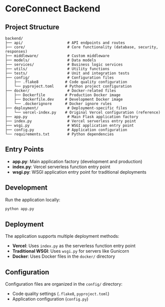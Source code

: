 # CoreConnect Backend

## Project Structure

```
backend/
├── api/                    # API endpoints and routes
├── core/                   # Core functionality (database, security, responses)
├── middleware/             # Custom middleware
├── models/                 # Data models
├── services/               # Business logic services
├── utils/                  # Utility functions
├── tests/                  # Unit and integration tests
├── config/                 # Configuration files
│   ├── .flake8            # Code quality configuration
│   └── pyproject.toml     # Python project configuration
├── docker/                 # Docker-related files
│   ├── Dockerfile         # Production Docker image
│   ├── Dockerfile.dev     # Development Docker image
│   └── .dockerignore      # Docker ignore rules
├── deployment/             # Deployment-specific files
│   └── vercel-index.py    # Original Vercel configuration (reference)
├── app.py                  # Main Flask application factory
├── index.py                # Vercel serverless entry point
├── wsgi.py                 # WSGI application entry point
├── config.py               # Application configuration
└── requirements.txt        # Python dependencies
```

## Entry Points

- **app.py**: Main application factory (development and production)
- **index.py**: Vercel serverless function entry point
- **wsgi.py**: WSGI application entry point for traditional deployments

## Development

Run the application locally:
```bash
python app.py
```

## Deployment

The application supports multiple deployment methods:
- **Vercel**: Uses `index.py` as the serverless function entry point
- **Traditional WSGI**: Uses `wsgi.py` for servers like Gunicorn
- **Docker**: Uses Docker files in the `docker/` directory

## Configuration

Configuration files are organized in the `config/` directory:
- Code quality settings (`.flake8`, `pyproject.toml`)
- Application configuration (`config.py`)
